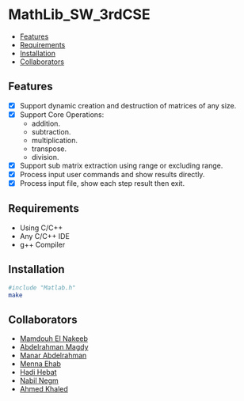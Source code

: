 # MathLib_SW_3rdCSE

- [Features](#features)
- [Requirements](#requirements)
- [Installation](#installation)
- [Collaborators](#collaborators)


## Features

- [x] Support dynamic creation and destruction of matrices of any size.
- [x] Support Core Operations:
  - addition.
  - subtraction.
  - multiplication.
  - transpose.
  - division.
- [x] Support sub matrix extraction using range or excluding range.
- [x] Process input user commands and show results directly.
- [x] Process input file, show each step result then exit.

## Requirements

- Using C/C++
- Any C/C++ IDE
- g++ Compiler

## Installation

```bash
#include "Matlab.h"
make
```

## Collaborators
- [Mamdouh El Nakeeb](https://github.com/MamdouhRElNakeeb)
- [Abdelrahman Magdy](https://github.com/AbdelrhmanMagdy/)
- [Manar Abdelrahman](https://github.com/ManarABDELRAHMAN)
- [Menna Ehab](https://github.com/MennaEhab)
- [Hadi Hebat](https://github.com/HadiHebat)
- [Nabil Negm](https://github.com/)
- [Ahmed Khaled](https://github.com/AhmedGamil)
